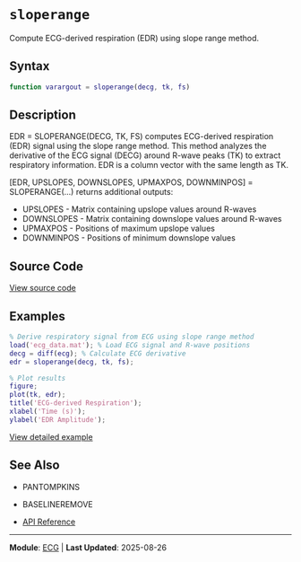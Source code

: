 # `sloperange`

Compute ECG-derived respiration (EDR) using slope range method.

## Syntax

```matlab
function varargout = sloperange(decg, tk, fs)
```

## Description

EDR = SLOPERANGE(DECG, TK, FS) computes ECG-derived respiration (EDR) signal using the slope range method. This method analyzes the derivative of the ECG signal (DECG) around R-wave peaks (TK) to extract respiratory information. EDR is a column vector with the same length as TK.

[EDR, UPSLOPES, DOWNSLOPES, UPMAXPOS, DOWNMINPOS] = SLOPERANGE(...) returns
additional outputs:
- UPSLOPES   - Matrix containing upslope values around R-waves
- DOWNSLOPES - Matrix containing downslope values around R-waves
- UPMAXPOS   - Positions of maximum upslope values
- DOWNMINPOS - Positions of minimum downslope values

## Source Code

[View source code](https://github.com/BSICoS/biosigmat/tree/main/src/ecg/sloperange.m)

## Examples

```matlab
% Derive respiratory signal from ECG using slope range method
load('ecg_data.mat'); % Load ECG signal and R-wave positions
decg = diff(ecg); % Calculate ECG derivative
edr = sloperange(decg, tk, fs);

% Plot results
figure;
plot(tk, edr);
title('ECG-derived Respiration');
xlabel('Time (s)');
ylabel('EDR Amplitude');
```

[View detailed example](https://github.com/BSICoS/biosigmat/tree/main/examples/ecg/sloperangeExample.m)

## See Also

- PANTOMPKINS
- BASELINEREMOVE

- [API Reference](../index.md)

---

**Module**: [ECG](index.md) | **Last Updated**: 2025-08-26
